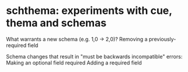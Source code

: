 # schthema: experiments with cue, thema and schemas

What warrants a new schema (e.g. 1,0 -> 2,0)?
Removing a previously-required field

Schema changes that result in "must be backwards incompatible" errors:
Making an optional field required 
Adding a required field